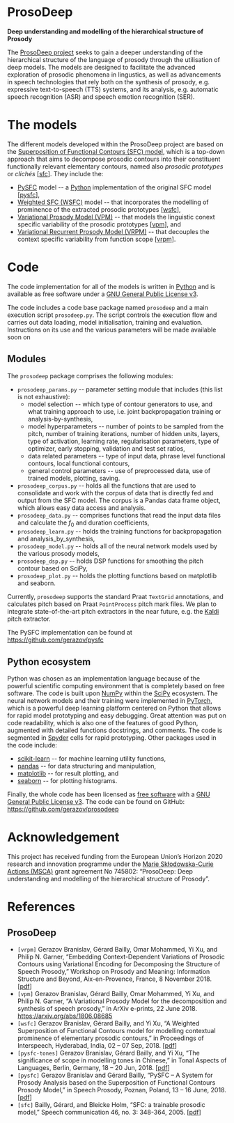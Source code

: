 # ProsoDeep
**Deep understanding and modelling of the hierarchical structure of Prosody**

The [ProsoDeep project](https://gerazov.github.io/prosodeep/)
seeks to gain a deeper understanding of the hierarchical structure of the language of prosody through the utilisation of deep models.
The models are designed to facilitate the advanced exploration of prosodic phenomena in lingustics, as well as advancements in speech technologies that rely both on the synthesis of prosody, e.g. expressive text-to-speech (TTS) systems, and its analysis, e.g. automatic speech recognition (ASR) and speech emotion recognition (SER).

# The models


The different models developed within the ProsoDeep project are based on the [Superposition of Functional Contours (SFC) model](https://gerazov.github.io/prosodeep/project#sfc), which is a top-down approach that aims to decompose prosodic contours into their constituent functionally relevant elementary contours, named also *prosodic prototypes* or *clichés*  \[[sfc](#References)\]. They include the:

  - [PySFC](https://gerazov.github.io/prosodeep/pysfc) model -- a [Python](https://www.python.org/) implementation of the original SFC model \[[pysfc](#References)\],
  - [Weighted SFC (WSFC)](https://gerazov.github.io/prosodeep/wsfc) model -- that incorporates the modelling of prominence of the extracted prosodic prototypes \[[wsfc](#References)\],
  - [Variational Prosody Model (VPM)](https://gerazov.github.io/prosodeep/vpm) -- that models the linguistic conext specific variability of the prosodic prototypes \[[vpm](#References)\], and
  - [Variational Recurrent Prosody Model (VRPM)](https://gerazov.github.io/prosodeep/vrpm) -- that decouples the context specific variability from function scope \[[vrpm](#References)\].

# Code

The code implementation for all of the models is written in [Python](https://www.python.org/) and is available as free software under a [GNU General Public License v3](http://www.gnu.org/licenses/).

The code includes a code base package named `prosodeep` and a main execution script `prosodeep.py`. The script controls the execution flow and carries out data loading, model initialisation, training and evaluation. Instructions on its use and the various parameters will be made available soon on

## Modules

 The `prosodeep` package comprises the following modules:
 * `prosodeep_params.py` -- parameter setting module that includes (this list is not exhaustive):
      * model selection -- which type of contour generators to use, and what  training approach to use, i.e. joint backpropagation training or analysis-by-synthesis,
      * model hyperparameters -- number of points to be sampled from the pitch, number of training iterations, number of hidden units, layers, type of activation, learning rate, regularisation parameters, type of optimizer, early stopping, validation and test set ratios,
      * data related parameters -- type of input data, phrase level functional contours, local functional contours,
      * general control parameters -- use of preprocessed data, use of trained models, plotting, saving.
 * `prosodeep_corpus.py` -- holds all the functions that are used to consolidate and work with the corpus of data that is directly fed and output from the SFC model. The corpus is a Pandas data frame object, which allows easy data access and analysis.
 * `prosodeep_data.py` -- comprises functions that read the input data files and calculate the $f_0$ and duration coefficients,
 * `prosodeep_learn.py` -- holds the training functions for backpropagation and analysis_by_synthesis,
 * `prosodeep_model.py` -- holds all of the neural network models used by the various prosody models,
 * `prosodeep_dsp.py` -- holds DSP functions for smoothing the pitch contour based on SciPy,
 * `prosodeep_plot.py` -- holds the plotting functions based on matplotlib and seaborn.

Currently, `prosodeep` supports the standard Praat `TextGrid` annotations, and calculates pitch based on Praat `PointProcess` pitch mark files. We plan to integrate state-of-the-art pitch extractors in the near future, e.g. the [Kaldi](http://kaldi-asr.org/) pitch extractor.

The PySFC implementation can be found at <https://github.com/gerazov/pysfc>


## Python ecosystem

Python was chosen as an implementation language because of the powerful scientific computing environment that is completely based on free software. The code is built upon [NumPy](http://www.numpy.org/) within the [SciPy](https://www.scipy.org/) ecosystem. The neural network models and their training were implemented in [PyTorch](https://pytorch.org/), which is a powerful deep learning platform centered on Python that allows for rapid model prototyping and easy debugging.
Great attention was put on code readability, which is also one of the features of good Python, augmented with detailed functions docstrings, and comments. The code is segmented in [Spyder](https://pythonhosted.org/spyder/) cells for rapid prototyping.
Other packages used in the code include:

- [scikit-learn](https://scikit-learn.org/) -- for machine learning utility functions,
- [pandas](http://pandas.pydata.org/) -- for data structuring and manipulation,
- [matplotlib](http://matplotlib.org/) -- for result plotting, and
- [seaborn](http://seaborn.pydata.org/) -- for plotting histograms.

Finally, the whole code has been licensed as [free software](http://fsf.org/) with a [GNU General Public License v3](http://www.gnu.org/licenses/). The code can be found on GitHub: <https://github.com/gerazov/prosodeep>

# Acknowledgement

This project has received funding from the European Union’s Horizon 2020 research and innovation programme under the [Marie Skłodowska-Curie Actions (MSCA)](http://ec.europa.eu/research/mariecurieactions/) grant agreement No 745802: “ProsoDeep: Deep understanding and modelling of the hierarchical structure of Prosody”.

# References

## ProsoDeep

- `[vrpm]` Gerazov Branislav, Gérard Bailly, Omar Mohammed, Yi Xu, and Philip N. Garner, “Embedding Context-Dependent Variations of Prosodic Contours using Variational Encoding for Decomposing the Structure of Speech Prosody,” Workshop on Prosody and Meaning: Information Structure and Beyond, Aix-en-Provence, France, 8 November 2018. \[[pdf](https://hal.archives-ouvertes.fr/hal-01927872/document)\]
- `[vpm]` Gerazov Branislav, Gérard Bailly, Omar Mohammed, Yi Xu, and Philip N. Garner, “A Variational Prosody Model for the decomposition and synthesis of speech prosody,” in ArXiv e-prints, 22 June 2018. <https://arxiv.org/abs/1806.08685>
- `[wsfc]` Gerazov Branislav, Gérard Bailly, and Yi Xu, “A Weighted Superposition of Functional Contours model for modelling contextual prominence of elementary prosodic contours,” in Proceedings of Interspeech, Hyderabad, India, 02 – 07 Sep, 2018. \[[pdf](https://www.isca-speech.org/archive/Interspeech_2018/pdfs/1286.pdf)\]
- `[pysfc-tones]` Gerazov Branislav, Gérard Bailly, and Yi Xu, “The significance of scope in modelling tones in Chinese,” in Tonal Aspects of Languages, Berlin, Germany, 18 – 20 Jun, 2018. \[[pdf](http://public.beuth-hochschule.de/~mixdorff/tal2018/180620_poster_session/TAL_2018_paper_10.pdf)\]
- `[pysfc]` Gerazov Branislav and Gérard Bailly, “PySFC – A System for Prosody Analysis based on the Superposition of Functional Contours Prosody Model,” in Speech Prosody, Poznan, Poland, 13 – 16 June, 2018. \[[pdf](https://hal.archives-ouvertes.fr/hal-01821214/document)\]
- `[sfc]` Bailly, Gérard, and Bleicke Holm, “SFC: a trainable prosodic model,” Speech communication 46, no. 3: 348-364, 2005. \[[pdf](https://hal.archives-ouvertes.fr/hal-00416724/document)\]

